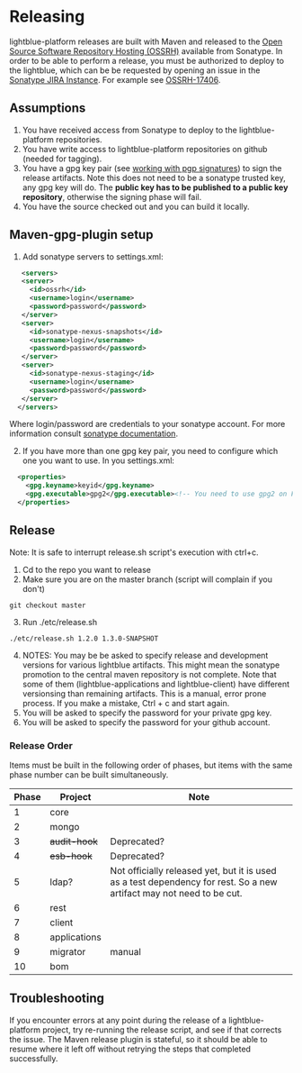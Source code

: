# Releasing
lightblue-platform releases are built with Maven and released to the [Open Source Software Repository Hosting (OSSRH)](http://central.sonatype.org/pages/ossrh-guide.html) available from Sonatype.  In order to be able to perform a release, you must be authorized to deploy to the lightblue, which can be be requested by opening an issue in the  [Sonatype JIRA Instance](https://issues.sonatype.org/). For example see [OSSRH-17406](https://issues.sonatype.org/browse/OSSRH-17406).

## Assumptions
1. You have received access from Sonatype to deploy to the lightblue-platform repositories.
2. You have write access to lightblue-platform repositories on github (needed for tagging).
3. You have a gpg key pair (see [working with pgp signatures](http://central.sonatype.org/pages/working-with-pgp-signatures.html)) to sign the release artifacts. Note this does not need to be a sonatype trusted key, any gpg key will do. The **public key has to be published to a public key repository**, otherwise the signing phase will fail.
3. You have the source checked out and you can build it locally.

## Maven-gpg-plugin setup

1. Add sonatype servers to settings.xml:
```xml
   <servers>
   <server>
     <id>ossrh</id>
     <username>login</username>
     <password>password</password>
   </server>
   <server>
     <id>sonatype-nexus-snapshots</id>
     <username>login</username>
     <password>password</password>
   </server>
   <server>
     <id>sonatype-nexus-staging</id>
     <username>login</username>
     <password>password</password>
   </server>
  </servers>
```
Where login/password are credentials to your sonatype account. For more information consult [sonatype documentation](http://central.sonatype.org/pages/consumers.html#apache-maven).

2. If you have more than one gpg key pair, you need to configure which one you want to use. In you settings.xml:
```xml
  <properties>
    <gpg.keyname>keyid</gpg.keyname>
    <gpg.executable>gpg2</gpg.executable><!-- You need to use gpg2 on Fedora, otherwise it will default to gpg and won't be able to connect to gpg-agent (and ask you for password gazillion times... -->
  </properties>
```

## Release
Note: It is safe to interrupt release.sh script's execution with ctrl+c.

1. Cd to the repo you want to release
2. Make sure you are on the master branch (script will complain if you don't)
```
git checkout master
```
3. Run ./etc/release.sh <release version> <new snapshot version>
```
./etc/release.sh 1.2.0 1.3.0-SNAPSHOT
```
4. NOTES: You may be be asked to specify release and development versions for various lightblue artifacts. This might mean the sonatype promotion to the central maven repository is not complete. Note that some of them (lightblue-applications and lightblue-client) have different versionsing than remaining artifacts. This is a manual, error prone process. If you make a mistake, Ctrl + c and start again.
5. You will be asked to specify the password for your private gpg key.
6. You will be asked to specify the password for your github account.

### Release Order
Items must be built in the following order of phases, but items with the same phase number can be built simultaneously.

| Phase | Project|Note
| ----- | -------|----
| 1 | core|
| 2 | mongo|
| 3 | ~~audit-hook~~ | Deprecated?
| 4 | ~~esb-hook~~ | Deprecated?
| 5 | ldap? | Not officially released yet, but it is used as a test dependency for rest. So a new artifact may not need to be cut.
| 6 | rest|
| 7 | client|
| 8 | applications|
| 9 | migrator | manual
| 10 | bom |

## Troubleshooting
If you encounter errors at any point during the release of a lightblue-platform project, try re-running the release script, and see if that corrects the issue. The Maven release plugin is stateful, so it should be able to resume where it left off without retrying the steps that completed successfully.
